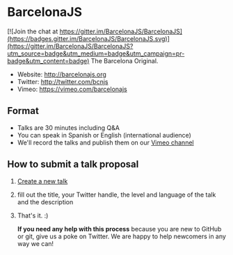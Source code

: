 # BarcelonaJS

[![Join the chat at https://gitter.im/BarcelonaJS/BarcelonaJS](https://badges.gitter.im/BarcelonaJS/BarcelonaJS.svg)](https://gitter.im/BarcelonaJS/BarcelonaJS?utm_source=badge&utm_medium=badge&utm_campaign=pr-badge&utm_content=badge)
The Barcelona Original.

* Website: http://barcelonajs.org
* Twitter: http://twitter.com/bcnjs
* Vimeo: https://vimeo.com/barcelonajs

## Format

- Talks are 30 minutes including Q&A
- You can speak in Spanish or English (international audience)
- We'll record the talks and publish them on our [Vimeo channel](https://vimeo.com/barcelonajs)

## How to submit a talk proposal

1. [Create a new talk](https://github.com/BarcelonaJS/speakers/issues/new?title=Title%20Your%20Awesome%20Talk&body=---%0Alevel:%20beginner%20%7C%20advanced%20%7C%20expert%0Alanguage:%20en%20%7C%20es%0Atwitter:%20YourTwitterHandle%0Atags:%0A%20%20-%20hello%0A%20%20-%20node%0A---%0A%0AYour%20awesome%20talk%20description)
2. fill out the title, your Twitter handle, the level and language of the talk and the description
3. That's it. :)

    **If you need any help with this process** because you are new to GitHub or git, give us a poke on Twitter. We are happy to help newcomers in any way we can!
